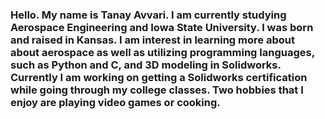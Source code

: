 ### Hello. My name is Tanay Avvari. I am currently studying Aerospace Engineering and Iowa State University. I was born and raised in Kansas. I am interest in learning more about about aerospace as well as utilizing programming languages, such as Python and C, and 3D modeling in Solidworks. Currently I am working on getting a Solidworks certification while going through my college classes. Two hobbies that I enjoy are playing video games or cooking. 

<!--
**TanayAvvari1/TanayAvvari1** is a ✨ _special_ ✨ repository because its `README.md` (this file) appears on your GitHub profile.

Here are some ideas to get you started:

- 🔭 I’m currently working on ...
- 🌱 I’m currently learning ...
- 👯 I’m looking to collaborate on ...
- 🤔 I’m looking for help with ...
- 💬 Ask me about ...
- 📫 How to reach me: ...
- 😄 Pronouns: ...
- ⚡ Fun fact: ...
-->
